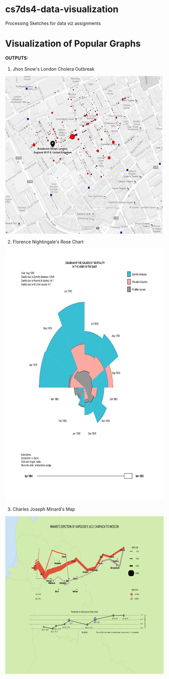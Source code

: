 # cs7ds4-data-visualization
Processing Sketches for data viz assignments

# Visualization of Popular Graphs

#### OUTPUTS:

1. Jhon Snow's London Cholera Outbreak
<img src="/london_cholera_outbreak/Output.png" height="500" width="500">

2. Florence Nightingale's Rose Chart
<img src="nightingales_rose_chart/output/Demo.png" height="800" width="800">

3. Charles Joseph Minard's Map
<img src="minard_map/output/Outout.jpg" height="500" width="800">
